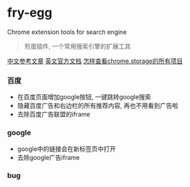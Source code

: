 # fry-egg 

Chrome extension tools for search engine 
> 煎蛋插件, 一个常用搜索引擎的扩展工具

[中文参考文章](https://www.cnblogs.com/liuxianan/p/chrome-plugin-develop.html)
[英文官方文档](https://developer.chrome.com/extensions)
[怎样查看chrome.storage的所有项目](https://stackoverflow.com/questions/11922964/how-do-i-view-the-storage-of-a-chrome-extension-ive-installed#:~:text=13-,Open%20the%20Chrome%20Devtool%20by%20clicking%20on%20the%20background%20page,local%20storage%20on%20the%20left.)

### 百度
- 在百度页面增加google按钮, 一键跳转google搜索
- 隐藏百度广告和右边栏的所有推荐内容, 再也不用看到广告啦
- 去除百度广告联盟的iframe

### google
- google中的链接会在新标签页中打开
- 去除google广告iframe

### bug
